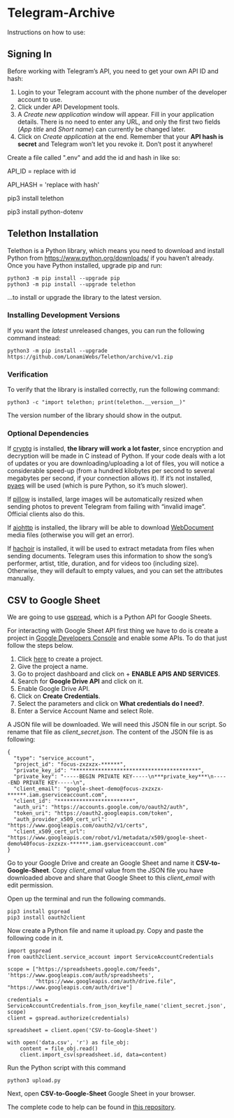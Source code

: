 # Telegram-Archive
 
 Instructions on how to use:
 
## Signing In

Before working with Telegram’s API, you need to get your own API ID and hash:

1. Login to your Telegram account with the phone number of the developer account to use.
2. Click under API Development tools.
3. A *Create new application* window will appear. Fill in your application details. There is no need to enter any URL, and only the first two fields (*App title* and *Short name*) can currently be changed later.
4. Click on *Create application* at the end. Remember that your **API hash is secret** and Telegram won’t let you revoke it. Don’t post it anywhere!
 
 Create a file called ".env" and add the id and hash in like so:
 
 API_ID = replace with id
 
 API_HASH = 'replace with hash'
 
 
pip3 install telethon

pip3 install python-dotenv

## Telethon Installation

Telethon is a Python library, which means you need to download and install Python from https://www.python.org/downloads/ if you haven’t already. Once you have Python installed, upgrade pip and run:

```
python3 -m pip install --upgrade pip
python3 -m pip install --upgrade telethon
```

…to install or upgrade the library to the latest version.

### Installing Development Versions

If you want the *latest* unreleased changes, you can run the following command instead:

```
python3 -m pip install --upgrade https://github.com/LonamiWebs/Telethon/archive/v1.zip

```

### Verification

To verify that the library is installed correctly, run the following command:

```
python3 -c "import telethon; print(telethon.__version__)"
```

The version number of the library should show in the output.

### Optional Dependencies 

If [cryptg](https://github.com/cher-nov/cryptg) is installed, **the library will work a lot faster**, since encryption and decryption will be made in C instead of Python. If your code deals with a lot of updates or you are downloading/uploading a lot of files, you will notice a considerable speed-up (from a hundred kilobytes per second to several megabytes per second, if your connection allows it). If it’s not installed, [pyaes](https://github.com/ricmoo/pyaes) will be used (which is pure Python, so it’s much slower).

If [pillow](https://python-pillow.org/) is installed, large images will be automatically resized when sending photos to prevent Telegram from failing with “invalid image”. Official clients also do this.

If [aiohttp](https://docs.aiohttp.org/en/stable/) is installed, the library will be able to download [WebDocument](https://tl.telethon.dev/constructors/web_document.html) media files (otherwise you will get an error).

If [hachoir](https://hachoir.readthedocs.io/en/latest/) is installed, it will be used to extract metadata from files when sending documents. Telegram uses this information to show the song’s performer, artist, title, duration, and for videos too (including size). Otherwise, they will default to empty values, and you can set the attributes manually.

## CSV to Google Sheet

We are going to use [gspread](https://gspread.readthedocs.io/en/latest/), which is a Python API for Google Sheets.

For interacting with Google Sheet API first thing we have to do is create a project in [Google Developers Console](https://medium.com/craftsmenltd/from-csv-to-google-sheet-using-python-ef097cb014f9#:~:text=For%20interacting%20with%20Google%20Sheet%20API%20first%20thing%20we%20have%20to%20do%20is%20create%20a%20project%20in%20Google%20Developers%20Console%20and%20enable%20some%20APIs.%20To%20do%20that%20just%20follow%20the%20steps%20below.) and enable some APIs. To do that just follow the steps below.

1. Click [here](https://console.developers.google.com/cloud-resource-manager) to create a project.
2. Give the project a name.
3. Go to project dashboard and click on + **ENABLE APIS AND SERVICES**.
4. Search for **Google Drive API** and click on it.
5. Enable Google Drive API.
6. Click on **Create Credentials**.
7. Select the parameters and click on **What credentials do I need?**.
8. Enter a Service Account Name and select Role.

A JSON file will be downloaded. We will need this JSON file in our script. So rename that file as *client_secret.json*. The content of the JSON file is as following:

```
{
  "type": "service_account",
  "project_id": "focus-zxzxzx-******",
  "private_key_id": "****************************************",
  "private_key": "-----BEGIN PRIVATE KEY-----\n***private_key***\n-----END PRIVATE KEY-----\n",
  "client_email": "google-sheet-demo@focus-zxzxzx-******.iam.gserviceaccount.com",
  "client_id": "************************",
  "auth_uri": "https://accounts.google.com/o/oauth2/auth",
  "token_uri": "https://oauth2.googleapis.com/token",
  "auth_provider_x509_cert_url": "https://www.googleapis.com/oauth2/v1/certs",
  "client_x509_cert_url": "https://www.googleapis.com/robot/v1/metadata/x509/google-sheet-demo%40focus-zxzxzx-******.iam.gserviceaccount.com"
}
```

Go to your Google Drive and create an Google Sheet and name it **CSV-to-Google-Sheet**. Copy *client_email* value from the JSON file you have downloaded above and share that Google Sheet to this *client_email* with edit permission.

Open up the terminal and run the following commands.

```
pip3 install gspread
pip3 install oauth2client
```

Now create a Python file and name it upload.py. Copy and paste the following code in it.

```
import gspread
from oauth2client.service_account import ServiceAccountCredentials

scope = ["https://spreadsheets.google.com/feeds", 'https://www.googleapis.com/auth/spreadsheets',
         "https://www.googleapis.com/auth/drive.file", "https://www.googleapis.com/auth/drive"]

credentials = ServiceAccountCredentials.from_json_keyfile_name('client_secret.json', scope)
client = gspread.authorize(credentials)

spreadsheet = client.open('CSV-to-Google-Sheet')

with open('data.csv', 'r') as file_obj:
    content = file_obj.read()
    client.import_csv(spreadsheet.id, data=content)
```

Run the Python script with this command 
```
python3 upload.py 
```
Next, open **CSV-to-Google-Sheet** Google Sheet in your browser. 

The complete code to help can be found in [this repository](https://github.com/nahidsaikat/CSV-to-Google-Sheet).
